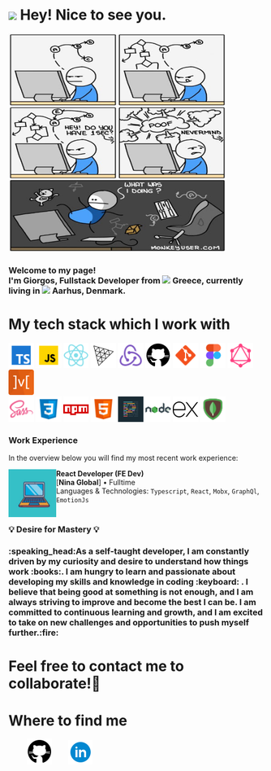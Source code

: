 <h1><img src="https://emojis.slackmojis.com/emojis/images/1531849430/4246/blob-sunglasses.gif?1531849430" width="30"/> Hey! Nice to see you.</h1>

 <img src='./imgs/funnyimage.jpg' width='430' height='430'/>

### <p>Welcome to my page! </br> I'm Giorgos, Fullstack Developer from <img src="https://github.com/csmoore/country-flag-icons/blob/8f7c50904bb7080b8aef99c3fa836305117bcbc1/country-flags-4x3-png/gr.png" width="13"/> <b>Greece</b>, currently living in <img src="https://github.com/csmoore/country-flag-icons/blob/8f7c50904bb7080b8aef99c3fa836305117bcbc1/country-flags-4x3-png/dk.png" width="13"/> <b>Aarhus, Denmark</b>. </p>

### <h1>My tech stack which I work with</h1>

<p>
  <img alt="TypeScript" src="./imgs/typescript.png" width="50"/>
  <img alt="Javascript" src="./imgs/javascript.gif" width="50"/>
  <img alt="React" src="./imgs/react.png" width="50"/>
  <img alt="ThreeJs" src="./imgs/threejs.svg" width="50"/>
  <img alt="redux" src="./imgs/redux.png" width="50"/>
  <img alt="github actions" src="./imgs/github.png" width="50"/>
  <img alt="git" src="./imgs/git.png" width="50"/>
  <img alt="figma" src="./imgs/figma.png" width="50"/>
  <img alt="GraphQL" src="./imgs/graphql.png" width="50"/>
  <img alt="Mobx" src="./imgs/mobx.png" width="50"/>
  <br/>
  <img alt="Sass" src="./imgs/sass.png" width="50"/>
  <img alt="Css" src="./imgs/css3.png" width="50"/>
  <img alt="npm" src="./imgs/npm.png" width="50"/>
  <img alt="html5" src="./imgs/html5.png" width="50"/>
  <img alt="Prettier" src="./imgs/prettier.png" width="50"/>
  <img alt="Nodejs" src="./imgs/nodejs.png" width="50"/>
  <img alt="Expressjs" src="./imgs/expressjs.png" width="50"/>
  <img alt="MongoDB" src="./imgs/mongodb.png" width="50"/>
</p>

### Work Experience

In the overview below you will find my most recent work experience:

<img align="left" height="94px" width="94px" alt="NoniGlobal" src="./imgs/ninaglobal.jpg"/>

**React Developer (FE Dev)** \
[**Nina Global**] • Fulltime \
Languages & Technologies: `Typescript`, `React`, `Mobx`, `GraphQl`, `EmotionJs` \
<br/>

### <h3> :bulb: Desire for Mastery :bulb:</h3>

  <h3>:speaking_head:As a self-taught developer, I am constantly driven by my curiosity and desire to understand how things work :books:. I am hungry to learn and passionate about developing my skills and knowledge in coding :keyboard: . I believe that being good at something is not enough, and I am always striving to improve and become the best I can be. I am committed to continuous learning and growth, and I am excited to take on new challenges and opportunities to push myself further.:fire: </h3>

### <h1>Feel free to contact me to collaborate!:slightly_smiling_face:</h1>

### <h1>Where to find me</h1>

<p>&emsp; &emsp; <a href="https://github.com/GeorgeNonis" target="_blank"><img alt="Github" src="./imgs/github.png" /></a>&emsp; &emsp;<a href="https://www.linkedin.com/in/george-nonis-697430234/" target="_blank" margin-left="20"><img alt="LinkedIn" src="./imgs/linkedin.png" /></a>
</p>

<!--
**GeorgeNonis/GeorgeNonis** is a ✨ _special_ ✨ repository because its `README.md` (this file) appears on your GitHub profile.

Here are some ideas to get you started:

- 🔭 I’m currently working on ...
- 🌱 I’m currently learning ...
- 👯 I’m looking to collaborate on ...
- 🤔 I’m looking for help with ...
- 💬 Ask me about ...
- 📫 How to reach me: ...
- 😄 Pronouns: ...
- ⚡ Fun fact: ...
-->
